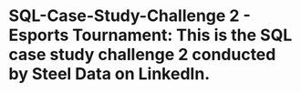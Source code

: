 # SQL-Case-Study-Challenge 2 - Esports Tournament: This is the SQL case study challenge 2 conducted by Steel Data on LinkedIn.
